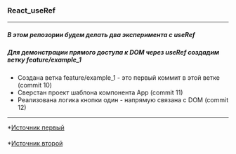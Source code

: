 ### React_useRef
---
##### В этом репозории будем делать два эксперимента с useRef 
##### Для демонстрации прямого доступа к DOM через useRef создадим ветку feature/example_1
* Создана ветка feature/example_1 - это первый коммит в этой ветке (commit 10)
* Сверстан проект шаблона компонента App (commit 11)
* Реализована логика кнопки один - напрямую связана с DOM (commit 12)

---
*[Источник первый](https://yandex.ru/video/preview/14348894878896385694)
####
*[Источник второй](https://yandex.ru/video/preview/12104704100249476315)


